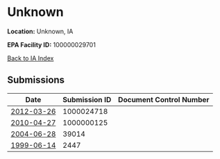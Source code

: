 # Unknown

**Location:** Unknown, IA

**EPA Facility ID:** 100000029701

[Back to IA Index](../../index.md)

## Submissions

| Date | Submission ID | Document Control Number |
|------|--------------|-------------------------|
| [2012-03-26](submissions/1000024718.md) | 1000024718 |  |
| [2010-04-27](submissions/1000000125.md) | 1000000125 |  |
| [2004-06-28](submissions/39014.md) | 39014 |  |
| [1999-06-14](submissions/2447.md) | 2447 |  |
